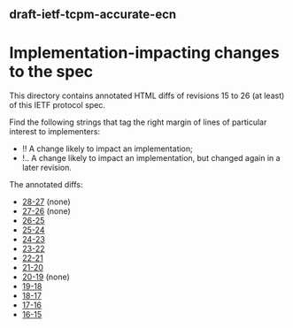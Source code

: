 ## draft-ietf-tcpm-accurate-ecn

# Implementation-impacting changes to the spec

This directory contains annotated HTML diffs of revisions 15 to 26 (at least) of this IETF protocol spec.

Find the following strings that tag the right margin of lines of particular interest to implementers:
- !! A change likely to impact an implementation;
- !.. A change likely to impact an implementation, but changed again in a later revision.

The annotated diffs:

- [28-27](https://htmlpreview.github.io/?https://github.com/bbriscoe/accecn/blob/master/impl-impacting-diffs/draft-ietf-tcpm-accurate-ecn-28-from-27-tagged.diff.html) (none)
- [27-26](https://htmlpreview.github.io/?https://github.com/bbriscoe/accecn/blob/master/impl-impacting-diffs/draft-ietf-tcpm-accurate-ecn-27-from-26-tagged.diff.html) (none)
- [26-25](https://htmlpreview.github.io/?https://github.com/bbriscoe/accecn/blob/master/impl-impacting-diffs/draft-ietf-tcpm-accurate-ecn-26-from-25-tagged.diff.html)
- [25-24](https://htmlpreview.github.io/?https://github.com/bbriscoe/accecn/blob/master/impl-impacting-diffs/draft-ietf-tcpm-accurate-ecn-25-from-24-tagged.diff.html)
- [24-23](https://htmlpreview.github.io/?https://github.com/bbriscoe/accecn/blob/master/impl-impacting-diffs/draft-ietf-tcpm-accurate-ecn-24-from-23-tagged.diff.html)
- [23-22](https://htmlpreview.github.io/?https://github.com/bbriscoe/accecn/blob/master/impl-impacting-diffs/draft-ietf-tcpm-accurate-ecn-23-from-22-tagged.diff.html)
- [22-21](https://htmlpreview.github.io/?https://github.com/bbriscoe/accecn/blob/master/impl-impacting-diffs/draft-ietf-tcpm-accurate-ecn-22-from-21-tagged.diff.html)
- [21-20](https://htmlpreview.github.io/?https://github.com/bbriscoe/accecn/blob/master/impl-impacting-diffs/draft-ietf-tcpm-accurate-ecn-21-from-20-tagged.diff.html)
- [20-19](https://htmlpreview.github.io/?https://github.com/bbriscoe/accecn/blob/master/impl-impacting-diffs/draft-ietf-tcpm-accurate-ecn-20-from-19-tagged.diff.html) (none)
- [19-18](https://htmlpreview.github.io/?https://github.com/bbriscoe/accecn/blob/master/impl-impacting-diffs/draft-ietf-tcpm-accurate-ecn-19-from-18-tagged.diff.html)
- [18-17](https://htmlpreview.github.io/?https://github.com/bbriscoe/accecn/blob/master/impl-impacting-diffs/draft-ietf-tcpm-accurate-ecn-18-from-17-tagged.diff.html)
- [17-16](https://htmlpreview.github.io/?https://github.com/bbriscoe/accecn/blob/master/impl-impacting-diffs/draft-ietf-tcpm-accurate-ecn-17-from-16-tagged.diff.html)
- [16-15](https://htmlpreview.github.io/?https://github.com/bbriscoe/accecn/blob/master/impl-impacting-diffs/draft-ietf-tcpm-accurate-ecn-16-from-15-tagged.diff.html)

